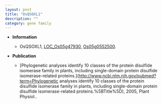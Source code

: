 ```yaml
---
layout: post
title: "OsQSOXL1"
description: ""
category: gene family
---
```


* **Information**  
    + OsQSOXL1, [LOC_Os05g47930](http://rice.uga.edu/cgi-bin/ORF_infopage.cgi?orf=LOC_Os05g47930), [Os05g0552500](http://rapdb.dna.affrc.go.jp/viewer/gbrowse_details/irgsp1?name=Os05g0552500).

* **Publication**  
    + [Phylogenetic analyses identify 10 classes of the protein disulfide isomerase family in plants, including single-domain protein disulfide isomerase-related proteins.](http://www.ncbi.nlm.nih.gov/pubmed?term=Phylogenetic analyses identify 10 classes of the protein disulfide isomerase family in plants, including single-domain protein disulfide isomerase-related proteins.%5BTitle%5D), 2005, Plant Physiol..


